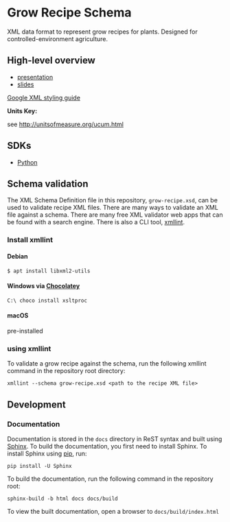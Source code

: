 # Grow Recipe Schema

XML data format to represent grow recipes for plants. Designed for controlled-environment agriculture.

## High-level overview
- [presentation](https://www.youtube.com/watch?v=Zhoeu7jPA-w)
- [slides](https://njason.github.io/grow-recipe-schema/presentation)

[Google XML styling guide](https://google.github.io/styleguide/xmlstyle.html)

**Units Key:**

see http://unitsofmeasure.org/ucum.html

## SDKs
 - [Python](https://github.com/njason/grow-recipe-python)

## Schema validation

The XML Schema Definition file in this repository, `grow-recipe.xsd`, can be used to validate recipe XML files. There are many ways to validate an XML file against a schema. There are many free XML validator web apps that can be found with a search engine. There is also a CLI tool, [xmllint](http://xmlsoft.org/xmllint.html).

### Install xmllint

#### Debian
`$ apt install libxml2-utils`

#### Windows via [Chocolatey](https://chocolatey.org/)
`C:\ choco install xsltproc`

#### macOS
pre-installed

### using xmllint

To validate a grow recipe against the schema, run the following xmllint command in the repository root directory:

`xmllint --schema grow-recipe.xsd <path to the recipe XML file>`

## Development

### Documentation

Documentation is stored in the `docs` directory in ReST syntax and built using [Sphinx](http://www.sphinx-doc.org). To build the documentation, you first need to install Sphinx. To install Sphinx using [pip](https://pip.pypa.io/en/stable/), run:

`pip install -U Sphinx`

To build the documentation, run the following command in the repository root:

`sphinx-build -b html docs docs/build`

To view the built documentation, open a browser to `docs/build/index.html`
